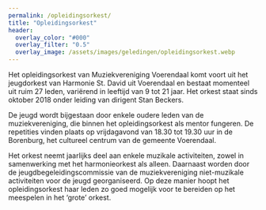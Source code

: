 ```yaml
---
permalink: /opleidingsorkest/
title: "Opleidingsorkest"
header:
  overlay_color: "#000"
  overlay_filter: "0.5"
  overlay_image: /assets/images/geledingen/opleidingsorkest.webp
---
```

Het opleidingsorkest van Muziekvereniging Voerendaal komt voort uit het jeugdorkest van Harmonie St. David uit Voerendaal en bestaat momenteel uit ruim 27 leden, variërend in leeftijd van 9 tot 21 jaar.
Het orkest staat sinds oktober 2018 onder leiding van dirigent Stan Beckers.

De jeugd wordt bijgestaan door enkele oudere leden van de muziekvereniging, die binnen het opleidingsorkest als mentor fungeren. De repetities vinden plaats op vrijdagavond van 18.30 tot 19.30 uur in de Borenburg, het cultureel centrum van de gemeente Voerendaal.

Het orkest neemt jaarlijks deel aan enkele muzikale activiteiten, zowel in samenwerking met het harmonieorkest als alleen. Daarnaast worden door de jeugdbegeleidingscommissie van de muziekvereniging niet-muzikale activiteiten voor de jeugd georganiseerd.
Op deze manier hoopt het opleidingsorkest haar leden zo goed mogelijk voor te bereiden op het meespelen in het ‘grote’ orkest.